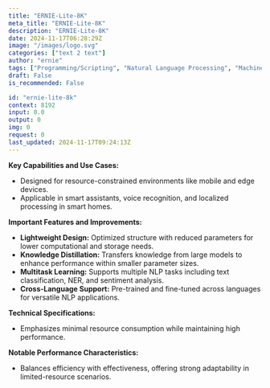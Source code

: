 ```yaml
---
title: "ERNIE-Lite-8K"
meta_title: "ERNIE-Lite-8K"
description: "ERNIE-Lite-8K"
date: 2024-11-17T06:28:29Z
image: "/images/logo.svg"
categories: ["text 2 text"]
author: "ernie"
tags: ["Programming/Scripting", "Natural Language Processing", "Machine Learning", "Voice Assistants", "Chatbots"]
draft: False
is_recommended: False

id: "ernie-lite-8k"
context: 8192
input: 0.0
output: 0
img: 0
request: 0
last_updated: 2024-11-17T09:24:13Z
---
```


**Key Capabilities and Use Cases:**
- Designed for resource-constrained environments like mobile and edge devices.
- Applicable in smart assistants, voice recognition, and localized processing in smart homes.

**Important Features and Improvements:**
- **Lightweight Design:** Optimized structure with reduced parameters for lower computational and storage needs.
- **Knowledge Distillation:** Transfers knowledge from large models to enhance performance within smaller parameter sizes.
- **Multitask Learning:** Supports multiple NLP tasks including text classification, NER, and sentiment analysis.
- **Cross-Language Support:** Pre-trained and fine-tuned across languages for versatile NLP applications.

**Technical Specifications:**
- Emphasizes minimal resource consumption while maintaining high performance.
  
**Notable Performance Characteristics:**
- Balances efficiency with effectiveness, offering strong adaptability in limited-resource scenarios.

